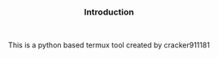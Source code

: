 <div align="center">
<h3>Introduction</h3>
<br>
<p>This is a python based termux tool created by cracker911181
</p>
</div>
